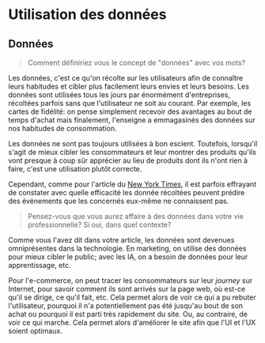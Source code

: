 # Utilisation des données

## Données

> Comment définiriez vous le concept de "données" avec vos mots?

Les données, c'est ce qu'on récolte sur les utilisateurs afin de connaître leurs habitudes et cibler plus facilement leurs envies et leurs besoins. Les données sont utilisées tous les jours par énormément d'entreprises, récoltées parfois sans que l'utilisateur ne soit au courant. Par exemple, les cartes de fidélité: on pense simplement recevoir des avantages au bout de temps d'achat mais finalement, l'enseigne a emmagasinés des données sur nos habitudes de consommation.

Les données ne sont pas toujours utilisées à bon escient. Toutefois, lorsqu'il s'agit de mieux cibler les consommateurs et leur montrer des produits qu'ils vont presque à coup sûr apprécier au lieu de produits dont ils n'ont rien à faire, c'est une utilisation plutôt correcte.

Cependant, comme pour l'article du [New York Times](https://www.nytimes.com/2012/02/19/magazine/shopping-habits.html), il est parfois effrayant de constater avec quelle efficacité les donnée récoltées peuvent prédire des événements que les concernés eux-même ne connaissent pas. 

> Pensez-vous que vous aurez affaire à des données dans votre vie professionnelle? Si oui, dans quel contexte?

Comme vous l'avez dit dans votre article, les données sont devenues omniprésentes dans la technologie. En marketing, on utilise des données pour mieux cibler le public; avec les IA, on a besoin de données pour leur apprentissage, etc.

Pour l'e-commerce, on peut tracer les consommateurs sur leur *journey* sur Internet, pour savoir comment ils sont arrivés sur la page web, où est-ce qu'il se dirige, ce qu'il fait, etc. Cela permet alors de voir ce qui a pu rebuter l'utilisateur, pourquoi il n'a potentiellement pas été jusqu'au bout de son achat ou pourquoi il est parti très rapidement du site. Ou, au contraire, de voir ce qui marche. Cela permet alors d'améliorer le site afin que l'UI et l'UX soient optimaux.